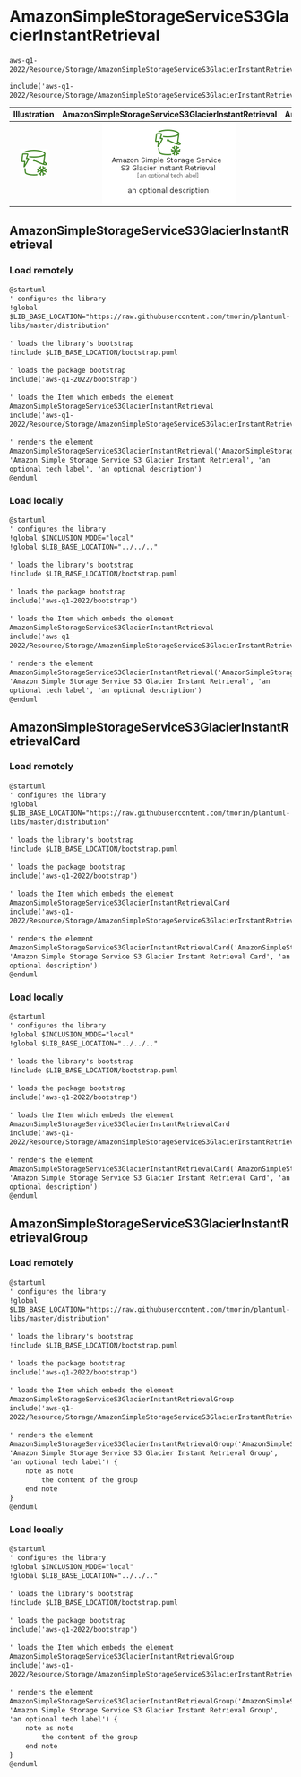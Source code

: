 # AmazonSimpleStorageServiceS3GlacierInstantRetrieval


```text
aws-q1-2022/Resource/Storage/AmazonSimpleStorageServiceS3GlacierInstantRetrieval
```

```text
include('aws-q1-2022/Resource/Storage/AmazonSimpleStorageServiceS3GlacierInstantRetrieval')
```



| Illustration | AmazonSimpleStorageServiceS3GlacierInstantRetrieval | AmazonSimpleStorageServiceS3GlacierInstantRetrievalCard | AmazonSimpleStorageServiceS3GlacierInstantRetrievalGroup |
| :---: | :---: | :---: | :---: |
| ![illustration for Illustration](../../../aws-q1-2022/Resource/Storage/AmazonSimpleStorageServiceS3GlacierInstantRetrieval.png) | ![illustration for AmazonSimpleStorageServiceS3GlacierInstantRetrieval](../../../aws-q1-2022/Resource/Storage/AmazonSimpleStorageServiceS3GlacierInstantRetrieval.Local.png) | ![illustration for AmazonSimpleStorageServiceS3GlacierInstantRetrievalCard](../../../aws-q1-2022/Resource/Storage/AmazonSimpleStorageServiceS3GlacierInstantRetrievalCard.Local.png) | ![illustration for AmazonSimpleStorageServiceS3GlacierInstantRetrievalGroup](../../../aws-q1-2022/Resource/Storage/AmazonSimpleStorageServiceS3GlacierInstantRetrievalGroup.Local.png) |




## AmazonSimpleStorageServiceS3GlacierInstantRetrieval

### Load remotely
```plantuml
@startuml
' configures the library
!global $LIB_BASE_LOCATION="https://raw.githubusercontent.com/tmorin/plantuml-libs/master/distribution"

' loads the library's bootstrap
!include $LIB_BASE_LOCATION/bootstrap.puml

' loads the package bootstrap
include('aws-q1-2022/bootstrap')

' loads the Item which embeds the element AmazonSimpleStorageServiceS3GlacierInstantRetrieval
include('aws-q1-2022/Resource/Storage/AmazonSimpleStorageServiceS3GlacierInstantRetrieval')

' renders the element
AmazonSimpleStorageServiceS3GlacierInstantRetrieval('AmazonSimpleStorageServiceS3GlacierInstantRetrieval', 'Amazon Simple Storage Service S3 Glacier Instant Retrieval', 'an optional tech label', 'an optional description')
@enduml
```

### Load locally
```plantuml
@startuml
' configures the library
!global $INCLUSION_MODE="local"
!global $LIB_BASE_LOCATION="../../.."

' loads the library's bootstrap
!include $LIB_BASE_LOCATION/bootstrap.puml

' loads the package bootstrap
include('aws-q1-2022/bootstrap')

' loads the Item which embeds the element AmazonSimpleStorageServiceS3GlacierInstantRetrieval
include('aws-q1-2022/Resource/Storage/AmazonSimpleStorageServiceS3GlacierInstantRetrieval')

' renders the element
AmazonSimpleStorageServiceS3GlacierInstantRetrieval('AmazonSimpleStorageServiceS3GlacierInstantRetrieval', 'Amazon Simple Storage Service S3 Glacier Instant Retrieval', 'an optional tech label', 'an optional description')
@enduml
```

## AmazonSimpleStorageServiceS3GlacierInstantRetrievalCard

### Load remotely
```plantuml
@startuml
' configures the library
!global $LIB_BASE_LOCATION="https://raw.githubusercontent.com/tmorin/plantuml-libs/master/distribution"

' loads the library's bootstrap
!include $LIB_BASE_LOCATION/bootstrap.puml

' loads the package bootstrap
include('aws-q1-2022/bootstrap')

' loads the Item which embeds the element AmazonSimpleStorageServiceS3GlacierInstantRetrievalCard
include('aws-q1-2022/Resource/Storage/AmazonSimpleStorageServiceS3GlacierInstantRetrieval')

' renders the element
AmazonSimpleStorageServiceS3GlacierInstantRetrievalCard('AmazonSimpleStorageServiceS3GlacierInstantRetrievalCard', 'Amazon Simple Storage Service S3 Glacier Instant Retrieval Card', 'an optional description')
@enduml
```

### Load locally
```plantuml
@startuml
' configures the library
!global $INCLUSION_MODE="local"
!global $LIB_BASE_LOCATION="../../.."

' loads the library's bootstrap
!include $LIB_BASE_LOCATION/bootstrap.puml

' loads the package bootstrap
include('aws-q1-2022/bootstrap')

' loads the Item which embeds the element AmazonSimpleStorageServiceS3GlacierInstantRetrievalCard
include('aws-q1-2022/Resource/Storage/AmazonSimpleStorageServiceS3GlacierInstantRetrieval')

' renders the element
AmazonSimpleStorageServiceS3GlacierInstantRetrievalCard('AmazonSimpleStorageServiceS3GlacierInstantRetrievalCard', 'Amazon Simple Storage Service S3 Glacier Instant Retrieval Card', 'an optional description')
@enduml
```

## AmazonSimpleStorageServiceS3GlacierInstantRetrievalGroup

### Load remotely
```plantuml
@startuml
' configures the library
!global $LIB_BASE_LOCATION="https://raw.githubusercontent.com/tmorin/plantuml-libs/master/distribution"

' loads the library's bootstrap
!include $LIB_BASE_LOCATION/bootstrap.puml

' loads the package bootstrap
include('aws-q1-2022/bootstrap')

' loads the Item which embeds the element AmazonSimpleStorageServiceS3GlacierInstantRetrievalGroup
include('aws-q1-2022/Resource/Storage/AmazonSimpleStorageServiceS3GlacierInstantRetrieval')

' renders the element
AmazonSimpleStorageServiceS3GlacierInstantRetrievalGroup('AmazonSimpleStorageServiceS3GlacierInstantRetrievalGroup', 'Amazon Simple Storage Service S3 Glacier Instant Retrieval Group', 'an optional tech label') {
    note as note
        the content of the group
    end note
}
@enduml
```

### Load locally
```plantuml
@startuml
' configures the library
!global $INCLUSION_MODE="local"
!global $LIB_BASE_LOCATION="../../.."

' loads the library's bootstrap
!include $LIB_BASE_LOCATION/bootstrap.puml

' loads the package bootstrap
include('aws-q1-2022/bootstrap')

' loads the Item which embeds the element AmazonSimpleStorageServiceS3GlacierInstantRetrievalGroup
include('aws-q1-2022/Resource/Storage/AmazonSimpleStorageServiceS3GlacierInstantRetrieval')

' renders the element
AmazonSimpleStorageServiceS3GlacierInstantRetrievalGroup('AmazonSimpleStorageServiceS3GlacierInstantRetrievalGroup', 'Amazon Simple Storage Service S3 Glacier Instant Retrieval Group', 'an optional tech label') {
    note as note
        the content of the group
    end note
}
@enduml
```


